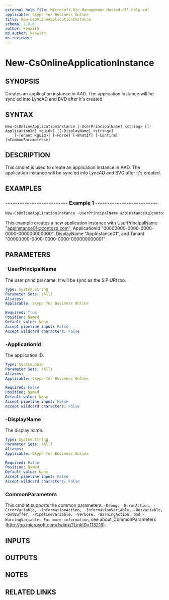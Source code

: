 ```yaml
---
external help file: Microsoft.Rtc.Management.Hosted.dll-help.xml
applicable: Skype for Business Online
title: New-CsOnlineApplicationInstance
schema: 2.0.0
author: kenwith
ms.author: kenwith
ms.reviewer:
---
```


# New-CsOnlineApplicationInstance

## SYNOPSIS
Creates an application instance in AAD. The application instance will be sync'ed into LyncAD and BVD after it's created.

## SYNTAX

```
New-CsOnlineApplicationInstance [-UserPrincipalName] <string> [[-ApplicationId] <guid>] [[-DisplayName] <string>]
    [-Tenant <guid>] [-Force] [-WhatIf] [-Confirm]  [<CommonParameters>]
```

## DESCRIPTION
This cmdlet is used to create an application instance in AAD. The application instance will be sync'ed into LyncAD and BVD after it's created.

## EXAMPLES

### -------------------------- Example 1 --------------------------
```powershell
New-CsOnlineApplicationInstance -UserPrincipalName appinstance01@contoso.com -ApplicationId 00000000-0000-0000-0000-000000000000 -DisplayName "AppInstance01" -Tenant 00000000-0000-0000-0000-000000000001
```

This example creates a new application instance with UserPrincipalName "appinstance01@contoso.com", ApplicationId "00000000-0000-0000-0000-000000000000", DisplayName "AppInstance01", and Tanant "00000000-0000-0000-0000-000000000001"

## PARAMETERS

### -UserPrincipalName
The user principal name. It will be sync as the SIP URI too.

```yaml
Type: System.String
Parameter Sets: (All)
Aliases:
Applicable: Skype for Business Online

Required: True
Position: Named
Default value: None
Accept pipeline input: False
Accept wildcard characters: False
```

### -ApplicationId
The application ID.

```yaml
Type: System.Guid
Parameter Sets: (All)
Aliases:
Applicable: Skype for Business Online

Required: False
Position: Named
Default value: None
Accept pipeline input: False
Accept wildcard characters: False
```

### -DisplayName
The display name.

```yaml
Type: System.String
Parameter Sets: (All)
Aliases:
Applicable: Skype for Business Online

Required: False
Position: Named
Default value: None
Accept pipeline input: False
Accept wildcard characters: False
```

### CommonParameters
This cmdlet supports the common parameters: `-Debug, -ErrorAction, -ErrorVariable, -InformationAction, -InformationVariable, -OutVariable, -OutBuffer, -PipelineVariable, -Verbose, -WarningAction, and -WarningVariable. For more information`, see about_CommonParameters (http://go.microsoft.com/fwlink/?LinkID=113216).

## INPUTS

## OUTPUTS

## NOTES

## RELATED LINKS
